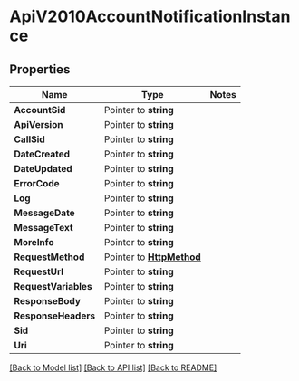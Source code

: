 # ApiV2010AccountNotificationInstance

## Properties
Name | Type | Notes
------------ | ------------- | -------------
**AccountSid** | Pointer to **string** | 
**ApiVersion** | Pointer to **string** | 
**CallSid** | Pointer to **string** | 
**DateCreated** | Pointer to **string** | 
**DateUpdated** | Pointer to **string** | 
**ErrorCode** | Pointer to **string** | 
**Log** | Pointer to **string** | 
**MessageDate** | Pointer to **string** | 
**MessageText** | Pointer to **string** | 
**MoreInfo** | Pointer to **string** | 
**RequestMethod** | Pointer to [**HttpMethod**](http_method.md) | 
**RequestUrl** | Pointer to **string** | 
**RequestVariables** | Pointer to **string** | 
**ResponseBody** | Pointer to **string** | 
**ResponseHeaders** | Pointer to **string** | 
**Sid** | Pointer to **string** | 
**Uri** | Pointer to **string** | 

[[Back to Model list]](../README.md#documentation-for-models) [[Back to API list]](../README.md#documentation-for-api-endpoints) [[Back to README]](../README.md)


